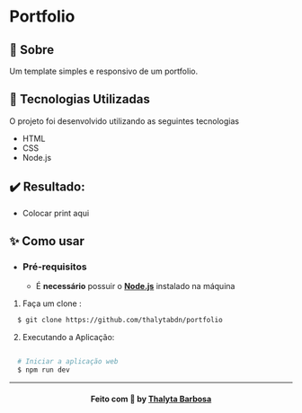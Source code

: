 # Portfolio

<a id="sobre"></a>

## 📝 Sobre

Um template simples e responsivo de um portfolio.

<a id="tecnologias-utilizadas"></a>

## :rocket: Tecnologias Utilizadas

O projeto foi desenvolvido utilizando as seguintes tecnologias

- HTML
- CSS
- Node.js

## :heavy_check_mark: Resultado:

- Colocar print aqui 

<a id="como-usar"></a>

## ✨ Como usar

- ### **Pré-requisitos**

  - É **necessário** possuir o **[Node.js](https://nodejs.org/en/)** instalado na máquina

1. Faça um clone :

```sh
  $ git clone https://github.com/thalytabdn/portfolio
```

2. Executando a Aplicação:

```sh

  # Iniciar a aplicação web 
  $ npm run dev

 ```
  ---
  
<h4 align="center">
    Feito com 💓 by <a href="https://www.linkedin.com/in/thalytabdn/" target="_blank">Thalyta Barbosa</a>
</h4>
